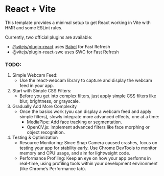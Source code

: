 # React + Vite

This template provides a minimal setup to get React working in Vite with HMR and some ESLint rules.

Currently, two official plugins are available:

- [@vitejs/plugin-react](https://github.com/vitejs/vite-plugin-react/blob/main/packages/plugin-react/README.md) uses [Babel](https://babeljs.io/) for Fast Refresh
- [@vitejs/plugin-react-swc](https://github.com/vitejs/vite-plugin-react-swc) uses [SWC](https://swc.rs/) for Fast Refresh

### TODO:

1. Simple Webcam Feed:
   - Use the react-webcam library to capture and display the webcam feed in your app.
2. Start with Simple CSS Filters:
   - Before you get into complex filters, just apply simple CSS filters like blur, brightness, or grayscale.
3. Gradually Add More Complexity
   - Once the basics work (you can display a webcam feed and apply simple filters), slowly integrate more advanced effects, one at a time:
     - MediaPipe: Add face tracking or segmentation.
     - OpenCV.js: Implement advanced filters like face morphing or object recognition.
4. Testing & Optimization
   - Resource Monitoring: Since Snap Camera caused crashes, focus on testing your app for stability early. Use Chrome DevTools to monitor memory and CPU usage, and aim for lightweight code.
   - Performance Profiling: Keep an eye on how your app performs in real-time, using profiling tools within your development environment (like Chrome’s Performance tab).
